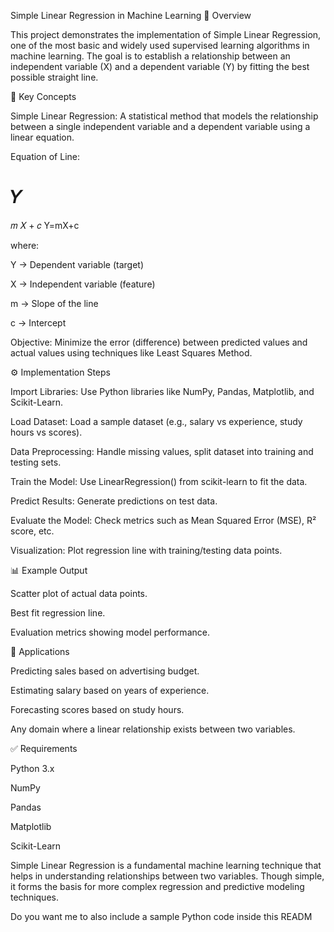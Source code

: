 Simple Linear Regression in Machine Learning
📌 Overview

This project demonstrates the implementation of Simple Linear Regression, one of the most basic and widely used supervised learning algorithms in machine learning.
The goal is to establish a relationship between an independent variable (X) and a dependent variable (Y) by fitting the best possible straight line.

🔑 Key Concepts

Simple Linear Regression: A statistical method that models the relationship between a single independent variable and a dependent variable using a linear equation.

Equation of Line:

𝑌
=
𝑚
𝑋
+
𝑐
Y=mX+c

where:

Y → Dependent variable (target)

X → Independent variable (feature)

m → Slope of the line

c → Intercept

Objective: Minimize the error (difference) between predicted values and actual values using techniques like Least Squares Method.

⚙️ Implementation Steps

Import Libraries: Use Python libraries like NumPy, Pandas, Matplotlib, and Scikit-Learn.

Load Dataset: Load a sample dataset (e.g., salary vs experience, study hours vs scores).

Data Preprocessing: Handle missing values, split dataset into training and testing sets.

Train the Model: Use LinearRegression() from scikit-learn to fit the data.

Predict Results: Generate predictions on test data.

Evaluate the Model: Check metrics such as Mean Squared Error (MSE), R² score, etc.

Visualization: Plot regression line with training/testing data points.


📊 Example Output

Scatter plot of actual data points.

Best fit regression line.

Evaluation metrics showing model performance.

🚀 Applications

Predicting sales based on advertising budget.

Estimating salary based on years of experience.

Forecasting scores based on study hours.

Any domain where a linear relationship exists between two variables.

✅ Requirements

Python 3.x

NumPy

Pandas

Matplotlib

Scikit-Learn



Simple Linear Regression is a fundamental machine learning technique that helps in understanding relationships between two variables. Though simple, it forms the basis for more complex regression and predictive modeling techniques.

Do you want me to also include a sample Python code inside this READM
